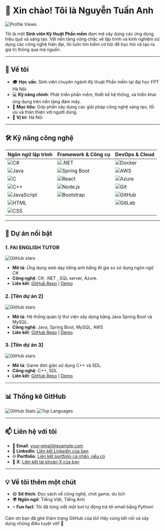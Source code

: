# 👋 Xin chào! Tôi là Nguyễn Tuấn Anh

![Profile Views](https://komarev.com/ghpvc/?username=[your-github-username]&color=blue)

Tôi là một **Sinh viên Kỹ thuật Phần mềm** đam mê xây dựng các ứng dụng hiệu quả và sáng tạo. Với nền tảng vững chắc về lập trình và kinh nghiệm sử dụng các công nghệ hiện đại, tôi luôn tìm kiếm cơ hội để học hỏi và tạo ra giá trị thông qua mã nguồn.

---

## 🚀 Về tôi

- 🎓 **Học vấn**: Sinh viên chuyên ngành Kỹ thuật Phần mềm tại đại học FPT Hà Nội.
- 💻 **Kỹ năng chính**: Phát triển phần mềm, thiết kế hệ thống, và triển khai ứng dụng trên nền tảng đám mây.
- 🌟 **Mục tiêu**: Góp phần xây dựng các giải pháp công nghệ sáng tạo, tối ưu và thân thiện với người dùng.
- 📍 **Vị trí**: Hà Nội

---

## 🛠️ Kỹ năng công nghệ

| **Ngôn ngữ lập trình** | **Framework & Công cụ** | **DevOps & Cloud** |
|------------------------|-------------------------|--------------------|
| ![C#](https://img.shields.io/badge/C%23-239120?logo=csharp&logoColor=white) | ![.NET](https://img.shields.io/badge/.NET-512BD4?logo=dotnet&logoColor=white) | ![Docker](https://img.shields.io/badge/Docker-2496ED?logo=docker&logoColor=white) |
| ![Java](https://img.shields.io/badge/Java-ED8B00?logo=java&logoColor=white) | ![Spring Boot](https://img.shields.io/badge/Spring%20Boot-6DB33F?logo=spring-boot&logoColor=white) | ![AWS](https://img.shields.io/badge/AWS-232F3E?logo=amazon-aws&logoColor=white) |
| ![C](https://img.shields.io/badge/C-A8B9CC?logo=c&logoColor=white) | ![React](https://img.shields.io/badge/React-61DAFB?logo=react&logoColor=black) | ![Azure](https://img.shields.io/badge/Azure-0078D4?logo=microsoft-azure&logoColor=white) |
| ![C++](https://img.shields.io/badge/C++-00599C?logo=c%2B%2B&logoColor=white) | ![Node.js](https://img.shields.io/badge/Node.js-339933?logo=node.js&logoColor=white) | ![Git](https://img.shields.io/badge/Git-F05032?logo=git&logoColor=white) |
| ![JavaScript](https://img.shields.io/badge/JavaScript-F7DF1E?logo=javascript&logoColor=black) | ![Bootstrap](https://img.shields.io/badge/Bootstrap-7952B3?logo=bootstrap&logoColor=white) | ![GitHub](https://img.shields.io/badge/GitHub-181717?logo=github&logoColor=white) |
| ![HTML](https://img.shields.io/badge/HTML5-E34F26?logo=html5&logoColor=white) | | ![GitLab](https://img.shields.io/badge/GitLab-FC6D26?logo=gitlab&logoColor=white) |
| ![CSS](https://img.shields.io/badge/CSS3-1572B6?logo=css3&logoColor=white) | | |

---

## 🌟 Dự án nổi bật

### 1. FAI ENGLISH TUTOR
![GitHub stars](https://img.shields.io/github/stars/[your-github-username]/[repo-name]?style=social)
- **Mô tả**: Ứng dụng web dạy tiếng anh bằng AI gia sư sử dụng ngôn ngữ C#.
- **Công nghệ**: C#, .NET , SQL server, Azure.
- **Liên kết**: [GitHub Repo](https://github.com/[your-github-username]/[repo-name]) | [Demo](#)

### 2. [Tên dự án 2]
![GitHub stars](https://img.shields.io/github/stars/[your-github-username]/[repo-name]?style=social)
- **Mô tả**: Hệ thống quản lý thư viện xây dựng bằng Java Spring Boot và MySQL.
- **Công nghệ**: Java, Spring Boot, MySQL, AWS
- **Liên kết**: [GitHub Repo](https://github.com/[your-github-username]/[repo-name]) | [Demo](#)

### 3. [Tên dự án 3]
![GitHub stars](https://img.shields.io/github/stars/[your-github-username]/[repo-name]?style=social)
- **Mô tả**: Game đơn giản sử dụng C++ và SDL.
- **Công nghệ**: C++, SDL
- **Liên kết**: [GitHub Repo](https://github.com/[your-github-username]/[repo-name]) | [Demo](#)

---

## 📊 Thống kê GitHub

![GitHub Stats](https://github-readme-stats.vercel.app/api?username=[your-github-username]&show_icons=true&theme=radical)
![Top Languages](https://github-readme-stats.vercel.app/api/top-langs/?username=[your-github-username]&layout=compact&theme=radical)

---

## 📫 Liên hệ với tôi

- 📧 **Email**: [your-email@example.com](mailto:your-email@example.com)
- 🔗 **LinkedIn**: [Liên kết LinkedIn của bạn](https://www.linkedin.com/in/[your-linkedin-username])
- 🌐 **Portfolio**: [Liên kết portfolio cá nhân, nếu có](#)
- 💬 **X**: [Liên kết tài khoản X của bạn](https://x.com/[your-x-username])

---

## 💡 Về tôi thêm một chút

- 😄 **Sở thích**: Đọc sách về công nghệ, chơi game, du lịch
- 🌍 **Ngôn ngữ**: Tiếng Việt, Tiếng Anh
- ⚡ **Fun fact**: Tôi đã từng viết một bot tự động trả lời email bằng Python!

Cảm ơn bạn đã ghé thăm trang GitHub của tôi! Hãy cùng kết nối và xây dựng những điều tuyệt vời! 🚀
